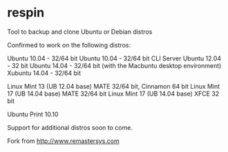 # respin
Tool to backup and clone Ubuntu or Debian distros

Confirmed to work on the following distros:

Ubuntu 10.04 - 32/64 bit Ubuntu 10.04 - 32/64 bit CLI Server Ubuntu 12.04 - 32 bit Ubuntu 14.04 - 32/64 bit (with the Macbuntu desktop environment) Xubuntu 14.04 - 32/64 bit

Linux Mint 13 (UB 12.04 base) MATE 32/64 bit, Cinnamon 64 bit Linux Mint 17 (UB 14.04 base) MATE 32/64 bit Linux Mint 17 (UB 14.04 base) XFCE 32 bit

Ubuntu Print 10.10

Support for additional distros soon to come.

Fork from http://www.remastersys.com
